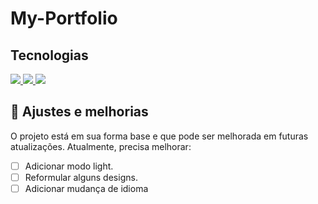 # My-Portfolio

## Tecnologias
<a href="https://developer.mozilla.org/pt-BR/docs/Web/HTML" title="HTML" Alt="Logo do HTML">
  <img src="https://skillicons.dev/icons?i=html"/>
</a>
<a href="https://developer.mozilla.org/pt-BR/docs/Web/CSS" title="CSS" Alt="Logo do CSS">
  <img src="https://skillicons.dev/icons?i=css"/>
</a>
<a href="https://developer.mozilla.org/pt-BR/docs/Web/JavaScript" title="Javascript" Alt="Logo do Javascript">
  <img src="https://skillicons.dev/icons?i=js"/>
</a>

## 🔧 Ajustes e melhorias

O projeto está em sua forma base e que pode ser melhorada em futuras atualizações. Atualmente, precisa melhorar:

- [ ] Adicionar modo light.
- [ ] Reformular alguns designs.
- [ ] Adicionar mudança de idioma
